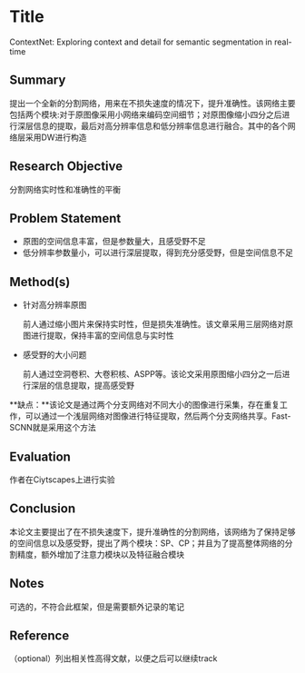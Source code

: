 # Title

ContextNet: Exploring context and detail for semantic segmentation in real-time

## Summary

提出一个全新的分割网络，用来在不损失速度的情况下，提升准确性。该网络主要包括两个模块:对于原图像采用小网络来编码空间细节；对原图像缩小四分之后进行深层信息的提取，最后对高分辨率信息和低分辨率信息进行融合。其中的各个网络层采用DW进行构造

## Research Objective

分割网络实时性和准确性的平衡

## Problem Statement

* 原图的空间信息丰富，但是参数量大，且感受野不足
* 低分辨率参数量小，可以进行深层提取，得到充分感受野，但是空间信息不足

## Method(s)

* 针对高分辨率原图

  前人通过缩小图片来保持实时性，但是损失准确性。该文章采用三层网络对原图进行提取，保持丰富的空间信息与实时性
  
* 感受野的大小问题

  前人通过空洞卷积、大卷积核、ASPP等。该论文采用原图缩小四分之一后进行深层的信息提取，提高感受野


**缺点：**该论文是通过两个分支网络对不同大小的图像进行采集，存在重复工作，可以通过一个浅层网络对图像进行特征提取，然后两个分支网络共享。Fast-SCNN就是采用这个方法

## Evaluation

作者在Ciytscapes上进行实验

## Conclusion

本论文主要提出了在不损失速度下，提升准确性的分割网络，该网络为了保持足够的空间信息以及感受野，提出了两个模块：SP、CP；并且为了提高整体网络的分割精度，额外增加了注意力模块以及特征融合模块

## Notes

可选的，不符合此框架，但是需要额外记录的笔记

## Reference

（optional）列出相关性高得文献，以便之后可以继续track